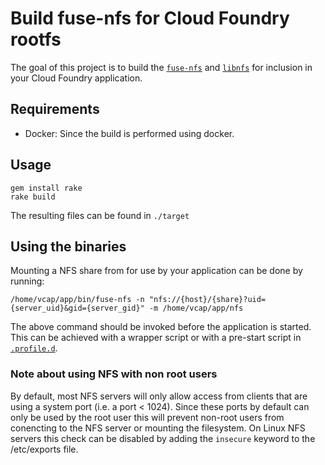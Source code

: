 # Build fuse-nfs for Cloud Foundry rootfs

The goal of this project is to build the [`fuse-nfs`](https://github.com/sahlberg/fuse-nfs) and [`libnfs`](https://github.com/sahlberg/libnfs) for inclusion in your Cloud Foundry application.

## Requirements
- Docker: Since the build is performed using docker.

## Usage
```
gem install rake
rake build
```

The resulting files can be found in `./target`

## Using the binaries
Mounting a NFS share from for use by your application can be done by running:
```
/home/vcap/app/bin/fuse-nfs -n "nfs://{host}/{share}?uid={server_uid}&gid={server_gid}" -m /home/vcap/app/nfs
```

The above command should be invoked before the application is started.
This can be achieved with a wrapper script or with a pre-start script in [`.profile.d`](https://devcenter.heroku.com/articles/profiled).

### Note about using NFS with non root users
By default, most NFS servers will only allow access from clients that are using a system port (i.e. a port < 1024).
Since these ports by default can only be used by the root user this will prevent non-root users from conencting to the NFS server or mounting the filesystem.
On Linux NFS servers this check can be disabled by adding the `insecure` keyword to the /etc/exports file.
